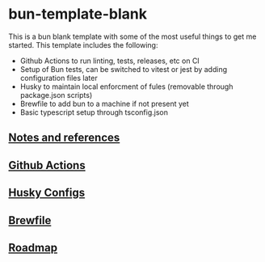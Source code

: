 # bun-template-blank

This is a bun blank template with some of the most useful things to get me started. This template includes the following:

- Github Actions to run linting, tests, releases, etc on CI
- Setup of Bun tests, can be switched to vitest or jest by adding configuration files later
- Husky to maintain local enforcment of fules (removable through package.json scripts)
- Brewfile to add bun to a machine if not present yet
- Basic typescript setup through tsconfig.json

## [Notes and references](./wiki/References.md)

## [Github Actions](./wiki/GHActions.md)

## [Husky Configs](./wiki/Husky.md)

## [Brewfile](./wiki/Brewfiles.md)

## [Roadmap](./wiki/Roadmap.md)